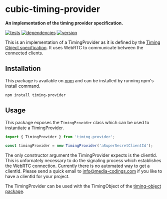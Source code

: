 # cubic-timing-provider

**An implementation of the timing provider specification.**

[![tests](https://img.shields.io/travis/chrisguttandin/timing-provider/master.svg?style=flat-square)](https://travis-ci.org/chrisguttandin/timing-provider)
[![dependencies](https://img.shields.io/david/chrisguttandin/timing-provider.svg?style=flat-square)](https://www.npmjs.com/package/timing-provider)
[![version](https://img.shields.io/npm/v/timing-provider.svg?style=flat-square)](https://www.npmjs.com/package/timing-provider)

This is an implementation of a TimingProvider as it is defined by the
[Timing Object specification](https://webtiming.github.io/timingobject/). It uses
WebRTC to communicate between the connected clients.

## Installation

This package is available on
[npm](https://www.npmjs.org/package/timing-provider) and can be installed by
running npm's install command.

```shell
npm install timing-provider
```

## Usage

This package exposes the `TimingProvider` class which can be used to instantiate
a TimingProvider.

```js
import { TimingProvider } from 'timing-provider';

const timingProvider = new TimingProvider('aSuperSecretClientId');
```

The only constructor argument the TimingProvider expects is the clientId. This
is unfornately necessary to do the signaling process which establishes the
WebRTC connection. Currently there is no automated way to get a clientId. Please
send a quick email to [info@media-codings.com](mailto:info@media-codings.com) if
you like to have a clientId for your project.

The TimingProvider can be used with the TimingObject of the
[timing-object package](https://github.com/chrisguttandin/timing-object).
